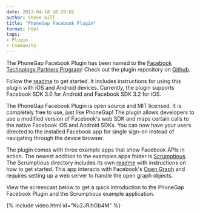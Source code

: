 ```yaml
---
date: 2013-04-18 10:20:02
author: Steve Gill
title: "PhoneGap Facebook Plugin"
format: html
tags:
- Plugin
- Community
---
```


The PhoneGap Facebook Plugin has been named to the [Facebook Technology Partners Program](https://developers.facebook.com/docs/facebook-technology-partners/)! Check out the plugin repository on [Github](https://github.com/phonegap/phonegap-facebook-plugin).

Follow the [readme](https://github.com/phonegap/phonegap-facebook-plugin/blob/master/README.md) to get started. It includes instructions for using this plugin with iOS and Android devices. Currently, the plugin supports Facebook SDK 3.0 for Android and Facebook SDK 3.2 for iOS.

The PhoneGap Facebook Plugin is open source and MIT licensed. It is completely free to use, just like PhoneGap! The plugin allows developers to use a modified version of Facebook's web SDK and maps certain calls to the native Facebook iOS and Android SDKs. You can now have your users directed to the installed Facebook app for single sign-on instead of navigating through the device browser.

The plugin comes with three example apps that show Facebook APIs in action. The newest addition to the examples apps folder is [Scrumptious](https://github.com/phonegap/phonegap-facebook-plugin/tree/master/example/Scrumptious). The Scrumptious directory includes its own [readme](https://github.com/phonegap/phonegap-facebook-plugin/blob/master/example/Scrumptious/README.md) with instructions on how to get started. This app interacts with Facebook's [Open Graph](https://developers.facebook.com/docs/opengraph/) and requires setting up a web server to handle the open graph objects.

View the screencast below to get a quick introduction to the PhoneGap Facebook Plugin and the Scrumptious example application.

{% include video.html id="Ku2JRIhGb4M" %}
